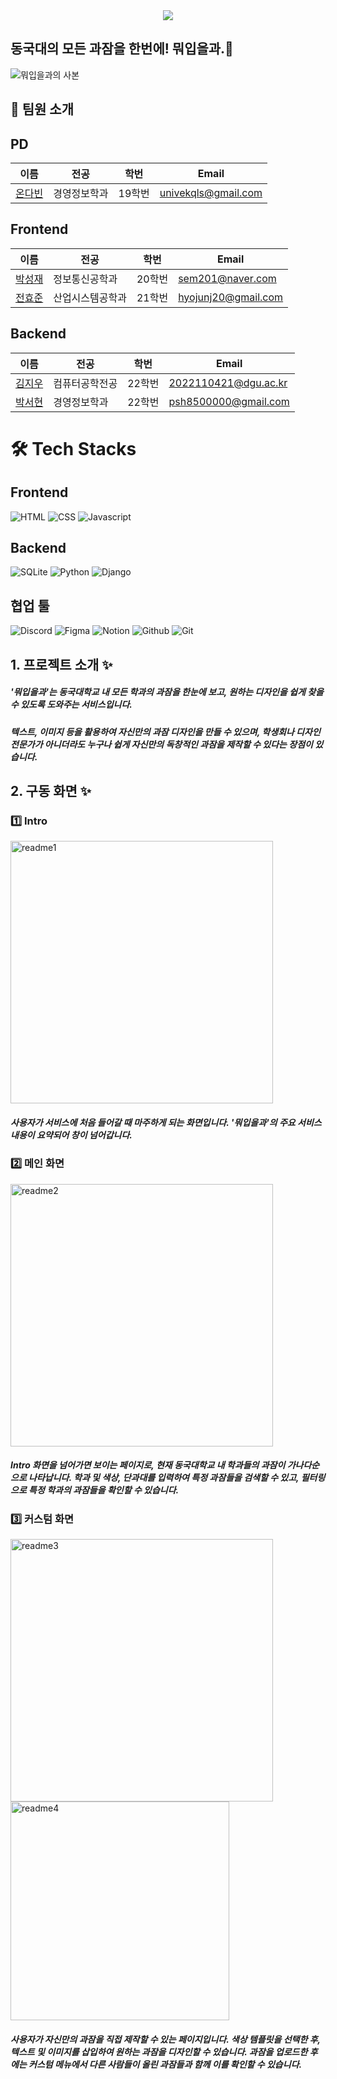 <div align="center">
  <img src="https://capsule-render.vercel.app/api?type=waving&color=0:b972e9,100:d9a7fb&height=180&text=Welcome%20to%202NE1!&animation=fadeIn&fontColor=000000&fontSize=60" />
</div>

## 동국대의 모든 과잠을 한번에! 뭐입을과.🌟
![뭐입을과의 사본](https://github.com/LikeLion-at-DGU/2024-simba-2-21/assets/130066603/1bede7c0-6b12-4e7b-b765-c86e7f72d91c)

## 👋 팀원 소개

## PD

| 이름                                       | 전공           | 학번   | Email                |
| ------------------------------------------ | -------------- | ------ | -------------------- |
| [온다빈](https://github.com/datarchive)    | 경영정보학과   | 19학번 | univekqls@gmail.com   |

## Frontend

| 이름                                       | 전공           | 학번   | Email                |
| ------------------------------------------ | -------------- | ------ | -------------------- |
| [박성재](https://github.com/sem201)        | 정보통신공학과 | 20학번 | sem201@naver.com     |
| [전효준](https://github.com/iam-hyo)       | 산업시스템공학과 | 21학번 | hyojunj20@gmail.com  |

## Backend

| 이름                                      | 전공           | 학번   | Email                |
| ----------------------------------------- | -------------- | ------ | -------------------- |
| [김지우](https://github.com/ryann1203)    | 컴퓨터공학전공 | 22학번 | 2022110421@dgu.ac.kr |
| [박서현](https://github.com/ParkSuhhyun)  | 경영정보학과   | 22학번 | psh8500000@gmail.com |

# 🛠️ Tech Stacks

## Frontend
![HTML](https://img.shields.io/badge/html5-E34F26?style=for-the-badge&logo=html5&logoColor=white) 
![CSS](https://img.shields.io/badge/css-1572B6?style=for-the-badge&logo=css3&logoColor=white)
![Javascript](https://img.shields.io/badge/Javascript-F7DF1E?style=for-the-badge&logo=Javascript&logoColor=white)

## Backend
![SQLite](https://img.shields.io/badge/sqlite-%2307405e.svg?style=for-the-badge&logo=sqlite&logoColor=white)
![Python](https://img.shields.io/badge/Python-3776AB?style=for-the-badge&logo=Python&logoColor=white)
![Django](https://img.shields.io/badge/Django-092E20?style=for-the-badge&logo=Django&logoColor=white)

## 협업 툴
![Discord](https://img.shields.io/badge/Discord-5865F2?style=for-the-badge&logo=Discord&logoColor=white)
![Figma](https://img.shields.io/badge/Figma-F24E1E?style=for-the-badge&logo=Figma&logoColor=white)
![Notion](https://img.shields.io/badge/Notion-000000?style=for-the-badge&logo=Notion&logoColor=white)
![Github](https://img.shields.io/badge/Github-181717?style=for-the-badge&logo=Github&logoColor=white)
![Git](https://img.shields.io/badge/Git-F05032?style=for-the-badge&logo=Git&logoColor=white)


## 1. 프로젝트 소개 ✨

##### '뭐입을과'는 동국대학교 내 모든 학과의 과잠을 한눈에 보고, 원하는 디자인을 쉽게 찾을 수 있도록 도와주는 서비스입니다. 

##### 텍스트, 이미지 등을 활용하여 자신만의 과잠 디자인을 만들 수 있으며, 학생회나 디자인 전문가가 아니더라도 누구나 쉽게 자신만의 독창적인 과잠을 제작할 수 있다는 장점이 있습니다.

## 2. 구동 화면 ✨

### 1️⃣ Intro<br/>
<img width="420" alt="readme1" src="https://github.com/LikeLion-at-DGU/2024-simba-2-21/assets/130066603/4a7e48f9-ef01-4d6e-97b4-9a1603fedba3">

##### 사용자가 서비스에 처음 들어갈 때 마주하게 되는 화면입니다. '뭐입을과'의 주요 서비스 내용이 요약되어 창이 넘어갑니다.


### 2️⃣ 메인 화면<br/>
<img width="420" alt="readme2" src="https://github.com/LikeLion-at-DGU/2024-simba-2-21/assets/130066603/7edccda1-9f75-4a9c-9a48-623c58a72991">

##### Intro 화면을 넘어가면 보이는 페이지로, 현재 동국대학교 내 학과들의 과잠이 가나다순으로 나타납니다. 학과 및 색상, 단과대를 입력하여 특정 과잠들을 검색할 수 있고, 필터링으로 특정 학과의 과잠들을 확인할 수 있습니다.

### 3️⃣ 커스텀 화면<br/>
<img width="420" alt="readme3" src="https://github.com/LikeLion-at-DGU/2024-simba-2-21/assets/130066603/21908c46-d0c1-4e4b-8a2d-7fa390ca8b23">
<br/>

<img width="350" alt="readme4" src="https://github.com/LikeLion-at-DGU/2024-simba-2-21/assets/130066603/6e540835-d583-4c3b-9467-6a5d5755a285">

##### 사용자가 자신만의 과잠을 직접 제작할 수 있는 페이지입니다. 색상 템플릿을 선택한 후, 텍스트 및 이미지를 삽입하여 원하는 과잠을 디자인할 수 있습니다. 과잠을 업로드한 후에는 커스텀 메뉴에서 다른 사람들이 올린 과잠들과 함께 이를 확인할 수 있습니다.
